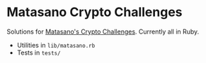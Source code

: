 # Matasano Crypto Challenges

Solutions for [Matasano's Crypto Challenges](http://cryptopals.com/). Currently all in Ruby.

 * Utilities in `lib/matasano.rb`
 * Tests in `tests/`

